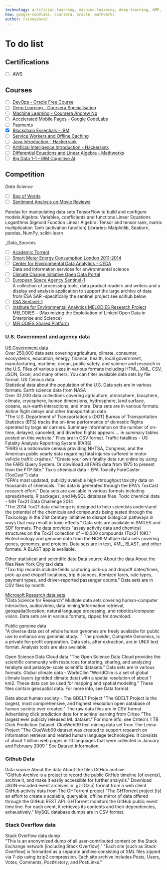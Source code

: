 ```yaml
---
technology: artificial-learning, machine-learning, deep-learning, AMP, blockchain, service-workers, payments, devops,
how: google-codelabs, coursera, oracle, mathworks
author: raineydavid
---
```


# To do list

## Certifications
* [ ] AWS 

## Courses
* [ ] [DevOps - Oracle Free Course](https://blogs.oracle.com/database/free-oracle-massive-open-online-course-mooc-on-devops)
* [ ] [Deep Learning - Coursera Specialisation](https://www.coursera.org/specializations/deep-learning)
* [ ] [Machine Learning - Coursera Andrew Ng](https://www.coursera.org/learn/machine-learning)
* [ ] [Accelerated Mobile Pages - Google CodeLabs](https://codelabs.developers.google.com/codelabs/accelerated-mobile-pages-foundations)
* [ ] [Payments](https://codelabs.developers.google.com/codelabs/payment-request-api)
* [X] [Blockchain Essentials - IBM](https://developer.ibm.com/courses/all/blockchain-essentials/)
* [ ] [Service Workers and Offline Caching](https://codelabs.developers.google.com/codelabs/workbox-lab)
* [ ] [Java Introduction - Hackerrank](https://www.hackerrank.com/domains/java/java-introduction)
* [ ] [Artificial Intelligence Introduction - Hackerrank](https://www.hackerrank.com/domains/ai/ai-introduction)
* [ ] [Differential Equations and Linear Algebra - Mathworks](https://uk.mathworks.com/videos/series/differential-equations-and-linear-algebra-117657.html?s_eid=PSM_ma)
* [ ] [Big Data 1-1 - IBM Cognitive AI](https://courses.cognitiveclass.ai/courses)

## Competition
_Data Science_
* [ ] [Bag of Words](https://www.kaggle.com/c/word2vec-nlp-tutorial/details/part-1-for-beginners-bag-of-words)
* [ ] [Sentiment Analysis on Movie Reviews](https://www.kaggle.com/c/sentiment-analysis-on-movie-reviews/data)

Pandas for manipulating data sets
TensorFlow to build and configure models
Algebra: 
Variables, coefficients and functions
Linear Equations
Logarithms
Sigmoid Function
Linear Algebra:
Tensor and tensor rank, matrix multiplication
Tanh (activation function)
Libraries:
Matplotlib, Seaborn, pandas, NumPy, scikit-learn

_Data_Sources
* [ ] [Academic Torrent](http://academictorrents.com/browse.php?cat=6)
* [ ] [Smart Meter Energy Consumption London 2011-2014](https://data.london.gov.uk/dataset/smartmeter-energy-use-data-in-london-households/resource/04feba67-f1a3-4563-98d0-f3071e3d56d1)
* [ ] [Center for Environmental Data Analytics - CEDA](http://www.ceda.ac.uk/)<br>
Data and information services for environmental science
* [ ] [Climate Change Initiative Open Data Portal](http://cci.esa.int/)
* [ ] [European Space Agency Sentinel-1](https://sentinel.esa.int/web/sentinel/toolboxes/sentinel-1)<br>
A collection of processing tools, data product readers and writers and a display and analysis application to support the large archive of data from ESA SAR -specifically the sentinel project see scihub below
* [ ] [ESA Sentinel-1](https://scihub.copernicus.eu/)
* [ ] [Institute for Environmental Analytics MELODIES Research Project](http://www.the-iea.org/projects/melodies-research-project/)<br>
MELODIES – (Maximizing the Exploitation of Linked Open Data in Enterprise and Science)
* [ ] [MELODIES Shared Platform](https://www.melodiesproject.eu/node/7)

### U.S. Government and agency data

[US Government data](https://catalog.data.gov/dataset)<br>	Over 250,000 data sets covering agriculture, climate, consumer, ecosystems, education, energy, finance, health, local government, manufacturing, maritime, ocean, public safety, and science and research in the U.S.	Files of various sizes in various formats including HTML, XML, CSV, JSON, Excel, and many others. You can filter available data sets by file format.
US Census data <br>	Statistical data about the population of the U.S.	Data sets are in various formats.
Earth science data from NASA <br>	Over 32,000 data collections covering agriculture, atmosphere, biosphere, climate, cryosphere, human dimensions, hydrosphere, land surface, oceans, sun-earth interactions, and more.	Data sets are in various formats.
Airline flight delays and other transportation data <br>	"The U.S. Department of Transportation's (DOT) Bureau of Transportation Statistics (BTS) tracks the on-time performance of domestic flights operated by large air carriers. Summary information on the number of on-time, delayed, canceled, and diverted flights appears ... in summary tables posted on this website."	Files are in CSV format.
Traffic fatalities - US Fatality Analysis Reporting System (FARS) <br>	"FARS is a nationwide census providing NHTSA, Congress, and the American public yearly data regarding fatal injuries suffered in motor vehicle traffic crashes."	"Create your own fatality data run online by using the FARS Query System. Or download all FARS data from 1975 to present from the FTP Site."
Toxic chemical data - EPA Toxicity ForeCaster (ToxCast™) data	<br>"EPA's most updated, publicly available high-throughput toxicity data on thousands of chemicals. This data is generated through the EPA's ToxCast research effort."	Data sets are available in various formats including spreadsheets, R packages, and MySQL database files.
Toxic chemical data - NIH Tox21 Data Challenge 2014 <br>	"The 2014 Tox21 data challenge is designed to help scientists understand the potential of the chemicals and compounds being tested through the Toxicology in the 21st Century initiative to disrupt biological pathways in ways that may result in toxic effects."	Data sets are available in SMILES and SDF formats. The data provides "assay activity data and chemical structures on the Tox21 collection of ~10,000 compounds (Tox21 10K)."
Biotechnology and genome data from the NCBI	Multiple data sets covering genes, genomes, and proteins.	Data sets are in text, XML, BLAST, and other formats. A BLAST app is available.

Other statistical and scientific data
Data source	About the data	About the files
New York City taxi data <br>"Taxi trip records include fields capturing pick-up and dropoff dates/times, pick-up and dropoff locations, trip distances, itemized fares, rate types, payment types, and driver-reported passenger counts."	Data sets are in CSV files by month.

[Microsoft Research data sets](https://msropendata.com.) <br> "Data Science for Research"	Multiple data sets covering human-computer interaction, audio/video, data mining/information retrieval, geospatial/location, natural language processing, and robotics/computer vision.	Data sets are in various formats, zipped for download.

Public genome data <br>	"A diverse data set of whole human genomes are freely available for public use to enhance any genomic study..." The provider, Complete Genomics, is a private for-profit corporation.	Data sets, after extraction, are in UNIX text format. Analysis tools are also available.

Open Science Data Cloud data	"The Open Science Data Cloud provides the scientific community with resources for storing, sharing, and analyzing terabyte and petabyte-scale scientific datasets."	Data sets are in various formats.
Global climate data - WorldClim	"WorldClim is a set of global climate layers (gridded climate data) with a spatial resolution of about 1 km2. These data can be used for mapping and spatial modeling."	These files contain geospatial data. For more info, see Data format.

Data about human society - The GDELT Project	"The GDELT Project is the largest, most comprehensive, and highest resolution open database of human society ever created."	The raw data files are in CSV format.
Advertising click prediction data for machine learning from Criteo	"The largest ever publicly released ML dataset." For more info, see Criteo's 1 TB Click Prediction Dataset.	
ClueWeb09 text mining data set from The Lemur Project	"The ClueWeb09 dataset was created to support research on information retrieval and related human language technologies. It consists of about 1 billion web pages in 10 languages that were collected in January and February 2009."	See Dataset Information.

### Github Data
Data source	About the data	About the files
GitHub archive	<br>"GitHub Archive is a project to record the public GitHub timeline [of events], archive it, and make it easily accessible for further analysis."	Download JSON-encoded event archives in .gz (Gzip) format from a web client.
GitHub activity data from The GHTorrent project	"The GHTorrent project [is] an effort to create a scalable, queryable, offline mirror of data offered through the GitHub REST API. GHTorrent monitors the GitHub public event time line. For each event, it retrieves its contents and their dependencies, exhaustively."	MySQL database dumps are in CSV format.

### Stack Overflow data
Stack Overflow data dump	<br>"This is an anonymized dump of all user-contributed content on the Stack Exchange network [including Stack Overflow]."	"Each site [such as Stack Overflow] is formatted as a separate archive consisting of XML files zipped via 7-zip using bzip2 compression. Each site archive includes Posts, Users, Votes, Comments, PostHistory, and PostLinks."

